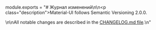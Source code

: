 module.exports = "# Журнал изменений\n\n<p class=\"description\">Material-UI follows Semantic Versioning 2.0.0.</p>\n\nAll notable changes are described in the [CHANGELOG.md file](https://github.com/Foso/material-ui/blob/master/CHANGELOG.md).\n"